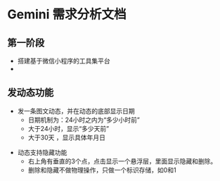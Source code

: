 # Gemini 需求分析文档
## 第一阶段
* 搭建基于微信小程序的工具集平台
* 
## 发动态功能
* 发一条图文动态，并在动态的底部显示日期
  + 日期机制为：24小时之内为“多少小时前”
  + 大于24小时，显示“多少天前”
  + 大于30天 ，显示具体年月日

+ 动态支持隐藏功能
  + 右上角有垂直的3个点，点击显示一个悬浮层，里面显示隐藏和删除。
  + 删除和隐藏不做物理操作，只做一个标识存储，如0和1
  


